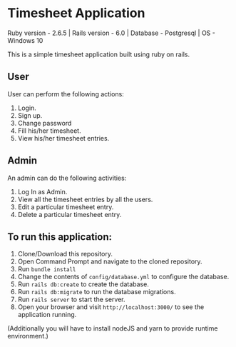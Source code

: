 # Timesheet Application

Ruby version - 2.6.5 | Rails version - 6.0 | Database - Postgresql | OS - Windows 10

This is a simple timesheet application built using ruby on rails.

## User
User can perform the following actions:
1. Login.
2. Sign up.
3. Change password
4. Fill his/her timesheet.
5. View his/her timesheet entries.

## Admin
An admin can do the following activities:
1. Log In as Admin.
2. View all the timesheet entries by all the users.
3. Edit a particular timesheet entry.
4. Delete a particular timesheet entry.

## To run this application:
1. Clone/Download this repository.
2. Open Command Prompt and navigate to the cloned repository.
3. Run `bundle install`
4. Change the contents of `config/database.yml` to configure the database.
5. Run `rails db:create` to create the database.
6. Run `rails db:migrate` to run the database migrations.
7. Run `rails server` to start the server.
8. Open your browser and visit `http://localhost:3000/` to see the application running.

(Additionally you will have to install nodeJS and yarn to provide runtime environment.)